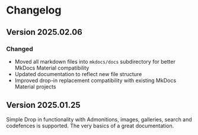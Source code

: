 # Changelog

## Version 2025.02.06

### Changed
- Moved all markdown files into `mkdocs/docs` subdirectory for better MkDocs Material compatibility
- Updated documentation to reflect new file structure
- Improved drop-in replacement compatibility with existing MkDocs Material projects

## Version 2025.01.25

Simple Drop in functionality with Admonitions, images, galleries, search and codefences is supported. The very basics of a great documentation.
